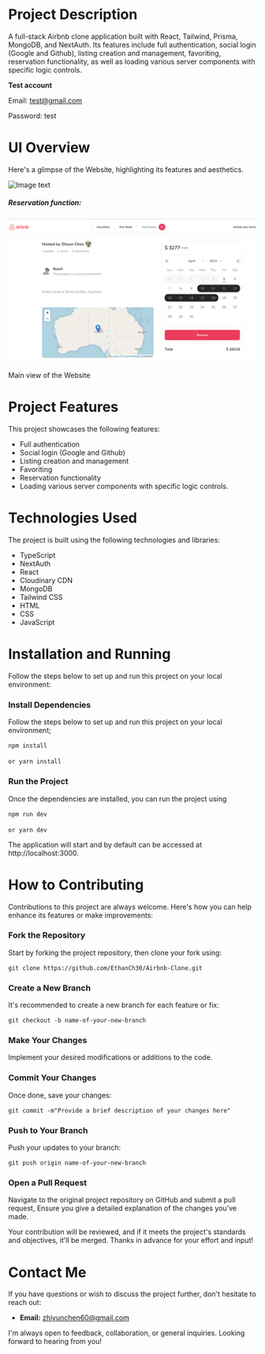 # Project Description

A full-stack Airbnb clone application built with React, Tailwind, Prisma, MongoDB, and NextAuth. Its features include full authentication, social login (Google and Github), listing creation and management, favoriting, reservation functionality, as well as loading various server components with specific logic controls.

**Test account**

Email: test@gmail.com

Password: test

# UI Overview

Here's a glimpse of the Website, highlighting its features and aesthetics.

![Image text](https://github.com/EthanCh30/img-store/blob/master/img-storage/airbnb1.png)

##### Reservation function:

![Image text](https://github.com/EthanCh30/img-store/blob/master/img-storage/airbnb2.png)

Main view of the Website

# Project Features

This project showcases the following features:

- Full authentication
- Social login (Google and Github)
- Listing creation and management
- Favoriting
- Reservation functionality
- Loading various server components with specific logic controls.



# Technologies Used

The project is built using the following technologies and libraries:

- TypeScript
- NextAuth
- React
- Cloudinary CDN
- MongoDB
- Tailwind CSS
- HTML
- CSS
- JavaScript

# Installation and Running

Follow the steps below to set up and run this project on your local environment:

### Install Dependencies

Follow the steps below to set up and run this project on your local environment;

```
npm install

or yarn install
```



### Run the Project

Once the dependencies are installed, you can run the project using 

```
npm run dev

or yarn dev
```

The application will start and by default can be accessed at http://localhost:3000.

# How to Contributing

Contributions to this project are always welcome. Here's how you can help enhance its features or make improvements:

### Fork the Repository

Start by forking the project repository, then clone your fork using:

```
git clone https://github.com/EthanCh30/Airbnb-Clone.git
```

### Create a New Branch

It's recommended to create a new branch for each feature or fix:

```
git checkout -b name-of-your-new-branch
```

### Make Your Changes

Implement your desired modifications or additions to the code.

### Commit Your Changes

Once done, save your changes:

```
git commit -m"Provide a brief description of your changes here"
```



### Push to Your Branch

Push your updates to your branch:

```
git push origin name-of-your-new-branch
```

### Open a Pull Request

Navigate to the original project repository on GitHub and submit a pull request, Ensure you give a detailed explanation of the changes you've made.

Your contribution will be reviewed, and if it meets the project's standards and objectives, it'll be merged. Thanks in advance for your effort and input!

# Contact Me

If you have questions or wish to discuss the project further, don't hesitate to reach out:

- **Email:** zhiyunchen60@gmail.com

I'm always open to feedback, collaboration, or general inquiries. Looking forward to hearing from you!
